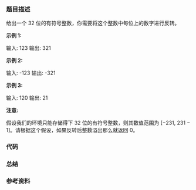 ### 题目描述

给出一个 32 位的有符号整数，你需要将这个整数中每位上的数字进行反转。

**示例 1:**

输入: 123
输出: 321

**示例 2:**

输入: -123
输出: -321

**示例 3:**

输入: 120
输出: 21

**注意:**

假设我们的环境只能存储得下 32 位的有符号整数，则其数值范围为 [−231,  231 − 1]。请根据这个假设，如果反转后整数溢出那么就返回 0。



### 代码







### 总结



### 参考资料

